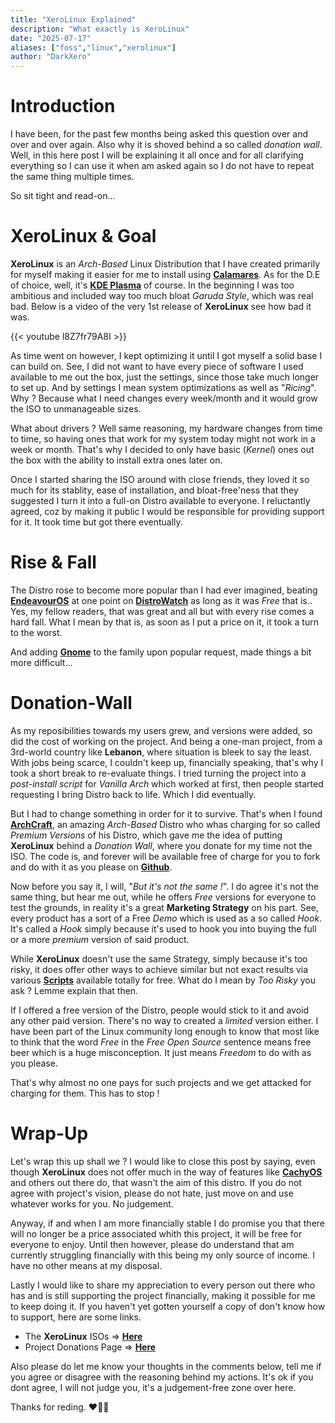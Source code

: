 ```yaml
---
title: "XeroLinux Explained"
description: "What exactly is XeroLinux"
date: "2025-07-17"
aliases: ["foss","linux","xerolinux"]
author: "DarkXero"
---
```


# Introduction

I have been, for the past few months being asked this question over and over and over again. Also why it is shoved behind a so called *donation wall*. Well, in this here post I will be explaining it all once and for all clarifying everything so I can use it when am asked again so I do not have to repeat the same thing multiple times.

So sit tight and read-on...

# XeroLinux & Goal

**XeroLinux** is an *Arch-Based* Linux Distribution that I have created primarily for myself making it easier for me to install using [**Calamares**](https://calamares.io). As for the D.E of choice, well, it's [**KDE Plasma**](https://kde.org) of course. In the beginning I was too ambitious and included way too much bloat *Garuda Style*, which was real bad. Below is a video of the very 1st release of **XeroLinux** see how bad it was.

{{< youtube l8Z7fr79A8I >}}

As time went on however, I kept optimizing it until I got myself a solid base I can build on. See, I did not want to have every piece of software I used available to me out the box, just the settings, since those take much longer to set up. And by settings I mean system optimizations as well as "*Ricing*". Why ? Because what I need changes every week/month and it would grow the ISO to unmanageable sizes. 

What about drivers ? Well same reasoning, my hardware changes from time to time, so having ones that work for my system today might not work in a week or month. That's why I decided to only have basic (*Kernel*) ones out the box with the ability to install extra ones later on. 

Once I started sharing the ISO around with close friends, they loved it so much for its stablity, ease of installation, and bloat-free'ness that they suggested I turn it into a full-on Distro available to everyone. I reluctantly agreed, coz by making it public I would be responsible for providing support for it. It took time but got there eventually.

# Rise & Fall

The Distro rose to become more popular than I had ever imagined, beating [**EndeavourOS**](https://endeavouros.com) at one point on [**DistroWatch**](https://distrowatch.com) as long as it was *Free* that is.. Yes, my fellow readers, that was great and all but with every rise comes a hard fall. What I mean by that is, as soon as I put a price on it, it took a turn to the worst. 

And adding [**Gnome**](https://www.gnome.org) to the family upon popular request, made things a bit more difficult...

# Donation-Wall

As my reposibilities towards my users grew, and versions were added, so did the cost of working on the project. And being a one-man project, from a 3rd-world country like **Lebanon**, where situation is bleek to say the least. With jobs being scarce, I couldn't keep up, financially speaking, that's why I took a short break to re-evaluate things. I tried turning the project into a *post-install script* for *Vanilla Arch* which worked at first, then people started requesting I bring Distro back to life. Which I did eventually.

But I had to change something in order for it to survive. That's when I found [**ArchCraft**](https://archcraft.io/premium.html), an amazing *Arch-Based* Distro who whas charging for so called *Premium Versions* of his Distro, which gave me the idea of putting **XeroLinux** behind a *Donation Wall*, where you donate for my time not the ISO. The code is, and forever will be available free of charge for you to fork and do with it as you please on [**Github**](https://github.com/XeroLinuxDev/xero-build).

Now before you say it, I will, "*But it's not the same !*". I do agree it's not the same thing, but hear me out, while he offers *Free* versions for everyone to test the grounds, in reality it's a great **Marketing Strategy** on his part. See, every product has a sort of a Free *Demo* which is used as a so called *Hook*. It's called a *Hook* simply because it's used to hook you into buying the full or a more *premium* version of said product. 

While **XeroLinux** doesn't use the same Strategy, simply because it's too risky, it does offer other ways to achieve similar but not exact results via various [**Scripts**](https://xerolinux.xyz/scripts/) available totally for free. What do I mean by *Too Risky* you ask ? Lemme explain that then.

If I offered a free version of the Distro, people would stick to it and avoid any other paid version. There's no way to created a *limited* version either. I have been part of the Linux community long enough to know that most  like to think that the word *Free* in the *Free Open Source* sentence means free beer which is a huge misconception. It just means *Freedom* to do with as you please. 

That's why almost no one pays for such projects and we get attacked for charging for them. This has to stop !

# Wrap-Up

Let's wrap this up shall we ? I would like to close this post by saying, even though **XeroLinux** does not offer much in the way of features like [**CachyOS**](https://cachyos.org) and others out there do, that wasn't the aim of this distro. If you do not agree with project's vision, please do not hate, just move on and use whatever works for you. No judgement.

Anyway, if and when I am more financially stable I do promise you that there will no longer be a price associated whith this project, it will be free for everyone to enjoy. Until then however, please do understand that am currently struggling financially with this being my only source of income. I have no other means at my disposal. 

Lastly I would like to share my appreciation to every person out there who has and is still supporting the project financially, making it possible for me to keep doing it. If you haven't yet gotten yourself a copy of don't know how to support, here are some links.

- The **XeroLinux** ISOs => [**Here**](https://ko-fi.com/xerolinux/shop)
- Project Donations Page => [**Here**](https://ko-fi.com/xerolinux)

Also please do let me know your thoughts in the comments below, tell me if you agree or disagree with the reasoning behind my actions. It's ok if you dont agree, I will not judge you, it's a judgement-free zone over here.

Thanks for reding. ❤️‍🔥🙏
